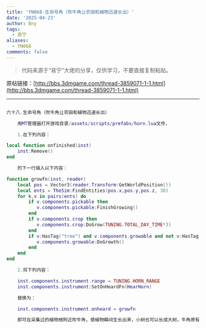 ```yaml
---
title: 'YN068-生命号角（吹牛角让农田和植物迅速长出）'
date: '2025-04-23'
author: Bny
tags:
  - 易宁
aliases:
  - YN068
comments: false
---
```


> 代码来源于“易宁”大佬的分享，仅供学习，不要直接复制粘贴。

原帖链接：[http://bbs.3dmgame.com/thread-3859071-1-1.html](http://bbs.3dmgame.com/thread-3859071-1-1.html)

---

```lua  

六十八.生命号角（吹牛角让农田和植物迅速长出）	用MT管理器打开游戏目录/assets/scripts/prefabs/horn.lua文件，	1.在下列内容：local function onfinished(inst)	inst:Remove()end	的下一行插入以下内容：function growfn(inst, reader)	local pos = Vector3(reader.Transform:GetWorldPosition())	local ents = TheSim:FindEntities(pos.x,pos.y,pos.z, 30)	for k,v in pairs(ents) do		if v.components.pickable then		   v.components.pickable:FinishGrowing()		end		if v.components.crop then		   v.components.crop:DoGrow(TUNING.TOTAL_DAY_TIME*3)		end		if v:HasTag("tree") and v.components.growable and not v:HasTag("stump") then		   v.components.growable:DoGrowth()		end	endend	2.将下列内容：	inst.components.instrument.range = TUNING.HORN_RANGE	inst.components.instrument:SetOnHeardFn(HearHorn)	替换为：	inst.components.instrument.onheard = growfn	即可在采集过的植物根附近吹牛角，使植物瞬间生长出来，小树也可以长成大树，牛角原有让牛跟随功能失效

```  

